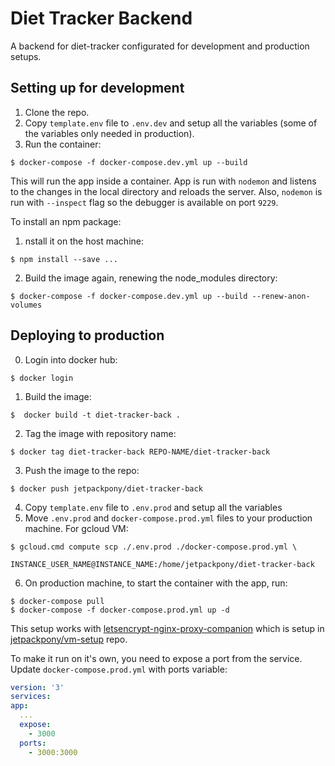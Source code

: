 # Diet Tracker Backend

A backend for diet-tracker configurated for development and production setups.

## Setting up for development

  1. Clone the repo.
  2. Copy `template.env` file to `.env.dev` and setup all the variables (some of the variables only needed in production).
  3. Run the container:
  ```
  $ docker-compose -f docker-compose.dev.yml up --build
  ```
This will run the app inside a container. App is run with `nodemon` and listens to the changes in the local directory and reloads the server. Also, `nodemon` is run with `--inspect` flag so the debugger is available on port `9229`.

To install an npm package:
  1. nstall it on the host machine:
  ```
  $ npm install --save ...
  ```
  2. Build the image again, renewing the node_modules directory:
  ```
  $ docker-compose -f docker-compose.dev.yml up --build --renew-anon-volumes
  ```

## Deploying to production

  0. Login into docker hub:
  ```
  $ docker login
  ```
  1. Build the image:
  ```
  $  docker build -t diet-tracker-back .
  ```
  2. Tag the image with repository name:
  ```
  $ docker tag diet-tracker-back REPO-NAME/diet-tracker-back
  ```
  3. Push the image to the repo:
  ```
  $ docker push jetpackpony/diet-tracker-back
  ```
  4. Copy `template.env` file to `.env.prod` and setup all the variables
  5. Move `.env.prod` and `docker-compose.prod.yml` files to your production machine. For gcloud VM:
  ```
  $ gcloud.cmd compute scp ./.env.prod ./docker-compose.prod.yml \
                           INSTANCE_USER_NAME@INSTANCE_NAME:/home/jetpackpony/diet-tracker-back
  ```
  6. On production machine, to start the container with the app, run:
  ```
  $ docker-compose pull
  $ docker-compose -f docker-compose.prod.yml up -d
  ```
  This setup works with [letsencrypt-nginx-proxy-companion](https://github.com/JrCs/docker-letsencrypt-nginx-proxy-companion) which is setup in [jetpackpony/vm-setup](https://github.com/jetpackpony/vm-setup) repo.
  
  To make it run on it's own, you need to expose a port from the service. Update `docker-compose.prod.yml` with ports variable:
  ```yml
version: '3'
services:
  app:
    ...
    expose:
      - 3000
    ports:
      - 3000:3000
  ```
